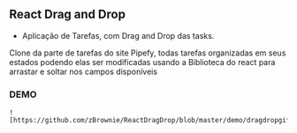 ## React Drag and Drop

 - Aplicação de Tarefas, com Drag and Drop das tasks.
 
 Clone da parte de tarefas do site Pipefy, todas tarefas organizadas em seus estados podendo elas ser modificadas usando a Biblioteca do react para arrastar e soltar nos campos disponíveis
 


### DEMO


    ![https://github.com/zBrownie/ReactDragDrop/blob/master/demo/dragdropgif.gif]
